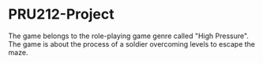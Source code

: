 # PRU212-Project
The game belongs to the role-playing game genre called "High Pressure". The game is about the process of a soldier overcoming levels to escape the maze.
